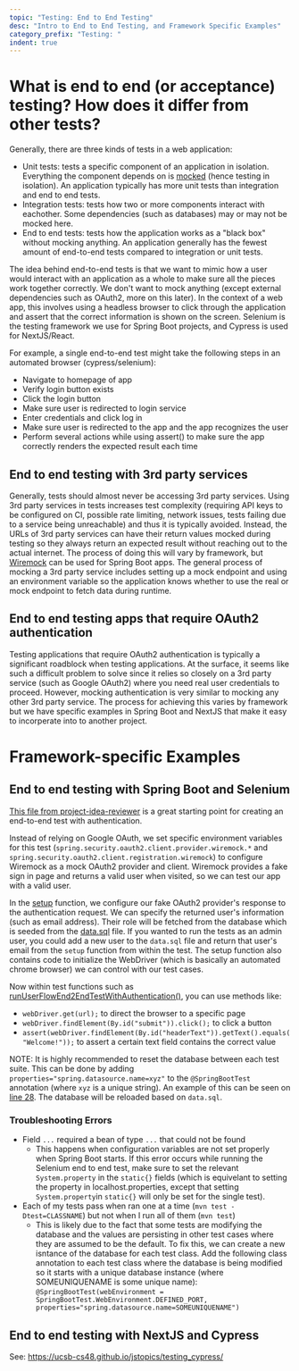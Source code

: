 ```yaml
---
topic: "Testing: End to End Testing"
desc: "Intro to End to End Testing, and Framework Specific Examples"
category_prefix: "Testing: "
indent: true
---
```


# What is end to end (or acceptance) testing? How does it differ from other tests?

Generally, there are three kinds of tests in a web application:

- Unit tests: tests a specific component of an application in isolation. Everything the component depends on is [mocked](/topics/testing_mocking/) (hence testing in isolation). An application typically has more unit tests than integration and end to end tests.
- Integration tests: tests how two or more components interact with eachother. Some dependencies (such as databases) may or may not be mocked here.
- End to end tests: tests how the application works as a "black box" without mocking anything. An application generally has the fewest amount of end-to-end tests compared to integration or unit tests.

The idea behind end-to-end tests is that we want to mimic how a user would interact with an application as a whole to make sure all the pieces work together correctly. We don't want to mock anything (except external dependencies such as OAuth2, more on this later). In the context of a web app, this involves using a headless browser to click through the application and assert that the correct information is shown on the screen. Selenium is the testing framework we use for Spring Boot projects, and Cypress is used for NextJS/React.

For example, a single end-to-end test might take the following steps in an automated browser (cypress/selenium):
- Navigate to homepage of app
- Verify login button exists
- Click the login button
- Make sure user is redirected to login service
- Enter credentials and click log in 
- Make sure user is redirected to the app and the app recognizes the user
- Perform several actions while using assert() to make sure the app correctly renders the expected result each time

## End to end testing with 3rd party services
Generally, tests should almost never be accessing 3rd party services. Using 3rd party services in tests increases test complexity (requiring API keys to be configured on CI, possible rate limiting, network issues, tests failing due to a service being unreachable) and thus it is typically avoided. Instead, the URLs of 3rd party services can have their return values mocked during testing so they always return an expected result without reaching out to the actual internet. The process of doing this will vary by framework, but [Wiremock](http://wiremock.org/) can be used for Spring Boot apps. The general process of mocking a 3rd party service includes setting up a mock endpoint and using an environment variable so the application knows whether to use the real or mock endpoint to fetch data during runtime.

## End to end testing apps that require OAuth2 authentication
Testing applications that require OAuth2 authentication is typically a significant roadblock when testing applications. At the surface, it seems like such a difficult problem to solve since it relies so closely on a 3rd party service (such as Google OAuth2) where you need real user credentials to proceed. However, mocking authentication is very similar to mocking any other 3rd party service. The process for achieving this varies by framework but we have specific examples in Spring Boot and NextJS that make it easy to incorperate into to another project.

# Framework-specific Examples

## End to end testing with Spring Boot and Selenium

[This file from project-idea-reviewer](https://github.com/ucsb-cs48-s20/project-idea-reviewer/blob/master/src/test/java/edu/ucsb/cs48/s20/demo/end2end/UserFlowEnd2EndTest.java) is a great starting point for creating an end-to-end test with authentication. 

Instead of relying on Google OAuth, we set specific environment variables for this test (`spring.security.oauth2.client.provider.wiremock.*` and `spring.security.oauth2.client.registration.wiremock`) to configure Wiremock as a mock OAuth2 provider and client. Wiremock provides a fake sign in page and returns a valid user when visited, so we can test our app with a valid user.

In the [setup](https://github.com/ucsb-cs48-s20/project-idea-reviewer/blob/master/src/test/java/edu/ucsb/cs48/s20/demo/end2end/UserFlowEnd2EndTest.java#L68) function, we configure our fake OAuth2 provider's response to the authentication request. We can specify the returned user's information (such as email address). Their role will be fetched from the database which is seeded from the [data.sql](https://github.com/ucsb-cs48-s20/project-idea-reviewer/blob/master/src/main/resources/data.sql) file. If you wanted to run the tests as an admin user, you could add a new user to the `data.sql` file and return that user's email from the `setup` function from within the test. The setup function also contains code to initialize the WebDriver (which is basically an automated chrome browser) we can control with our test cases.

Now within test functions such as [runUserFlowEnd2EndTestWithAuthentication()](https://github.com/ucsb-cs48-s20/project-idea-reviewer/blob/master/src/test/java/edu/ucsb/cs48/s20/demo/end2end/UserFlowEnd2EndTest.java#L102), you can use methods like:
* `webDriver.get(url);` to direct the browser to a specific page 
* `webDriver.findElement(By.id("submit")).click();` to click a button
* `assert(webDriver.findElement(By.id("headerText")).getText().equals("Welcome!"));` to assert a certain text field contains the correct value

NOTE: It is highly recommended to reset the database between each test suite. This can be done by adding `properties="spring.datasource.name=xyz"` to the `@SpringBootTest` annotation (where `xyz` is a unique string). An example of this can be seen on [line 28](https://github.com/ucsb-cs48-s20/project-idea-reviewer/blob/master/src/test/java/edu/ucsb/cs48/s20/demo/end2end/UserFlowEnd2EndTest.java#L28). The database will be reloaded based on `data.sql`.

### Troubleshooting Errors
* Field `...` required a bean of type `...` that could not be found
    * This happens when configuration variables are not set properly when Spring Boot starts. If this error occurs while running the Selenium end to end test, make sure to set the relevant `System.property` in the `static{}` fields (which is equivelant to setting the property in localhost.properties, except that setting `System.property`in `static{}` will only be set for the single test).
 * Each of my tests pass when ran one at a time (`mvn test -Dtest=CLASSNAME`) but not when I run all of them (`mvn test`)
    * This is likely due to the fact that some tests are modifying the database and the values are persisting in other test cases where they are assumed to be the default. To fix this, we can create a new isntance of the database for each test class. Add the following class annotation to each test class where the database is being modified so it starts with a unique database instance (where SOMEUNIQUENAME is some unique name): ```@SpringBootTest(webEnvironment = SpringBootTest.WebEnvironment.DEFINED_PORT, properties="spring.datasource.name=SOMEUNIQUENAME")```
  

## End to end testing with NextJS and Cypress

See: <https://ucsb-cs48.github.io/jstopics/testing_cypress/>
